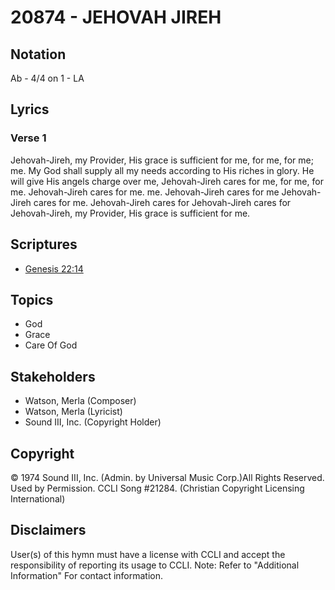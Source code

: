 # 20874 - JEHOVAH JIREH

## Notation

Ab - 4/4 on 1 - LA

## Lyrics

### Verse 1

Jehovah-Jireh, my Provider, His grace is sufficient for  me, for me, for me; me. My God shall supply all my needs according to His riches in glory. He will give His angels charge over me, Jehovah-Jireh cares for me, for me, for me. Jehovah-Jireh cares for me. me. Jehovah-Jireh cares for me Jehovah-Jireh cares for me. Jehovah-Jireh cares for Jehovah-Jireh cares for Jehovah-Jireh, my Provider, His grace is sufficient for me.


## Scriptures

- [Genesis 22:14](https://www.biblegateway.com/passage/?search=Genesis%2022%3A14)

## Topics

- God
- Grace
- Care Of God

## Stakeholders

- Watson, Merla (Composer)
- Watson, Merla (Lyricist)
- Sound III, Inc. (Copyright Holder)

## Copyright

© 1974 Sound III, Inc. (Admin. by Universal Music Corp.)All Rights Reserved. Used by Permission. CCLI Song #21284.
(Christian Copyright Licensing International)

## Disclaimers

User(s) of this hymn must have a license with CCLI and accept the responsibility of reporting its usage to CCLI.
Note: Refer to "Additional Information" For contact information.

